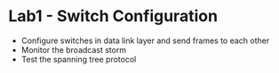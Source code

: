 # Lab1 - Switch Configuration

* Configure switches in data link layer and send frames to each other
* Monitor the broadcast storm
* Test the spanning tree protocol